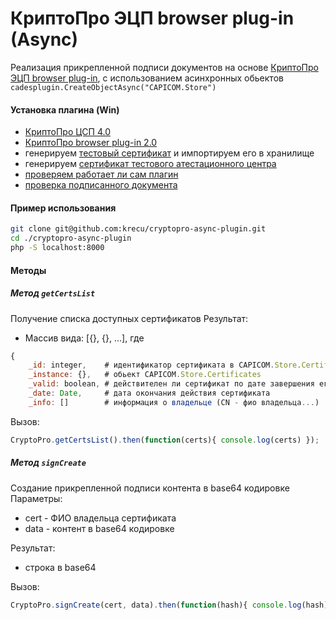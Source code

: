 КриптоПро ЭЦП browser plug-in (Async)
========================
Реализация прикрепленной подписи документов на основе [КриптоПро ЭЦП browser plug-in](https://www.cryptopro.ru/products/cades/plugin), с использованием асинхронных обьектов `cadesplugin.CreateObjectAsync("CAPICOM.Store")`

#### Установка плагина (Win)
- [КриптоПро ЦСП 4.0](https://www.cryptopro.ru/products/csp/downloads)
- [КриптоПро browser plug-in 2.0](https://www.cryptopro.ru/products/cades/plugin/get_2_0)
- генерируем [тестовый сертификат](https://www.cryptopro.ru/certsrv/certrqma.asp) и импортируем его в хранилище
- генерируем [сертификат тестового атестационного центра](http://www.cryptopro.ru/certsrv/certnew.cer?ReqID=CACert&Renewal=0&Enc=bin)
- [проверяем работает ли сам плагин](https://www.cryptopro.ru/sites/default/files/products/cades/demopage/simple.html)
- [проверка подписанного документа](https://www.gosuslugi.ru/pgu/eds/)
#### Пример использования
```bash
git clone git@github.com:krecu/cryptopro-async-plugin.git
cd ./cryptopro-async-plugin
php -S localhost:8000
```
#### Методы
##### Метод `getCertsList`
Получение списка доступных сертификатов
Результат:
* Массив вида: [{}, {}, ...], где
```javascript
{
    _id: integer,    # идентификатор сертификата в CAPICOM.Store.Certificates
    _instance: {},   # обьект CAPICOM.Store.Certificates
    _valid: boolean, # действителен ли сертификат по дате завершения его действия
    _date: Date,     # дата окончания действия сертификата
    _info: []        # информация о владельце (CN - фио владельца...)
```

Вызов:
```javascript
CryptoPro.getCertsList().then(function(certs){ console.log(certs) });
```

##### Метод `signCreate`
Создание прикрепленной подписи контента в base64 кодировке
Параметры:
* cert - ФИО владельца сертификата
* data - контент в base64 кодировке

Результат:
* строка в base64

Вызов:
```javascript
CryptoPro.signCreate(cert, data).then(function(hash){ console.log(hash) });;
```
